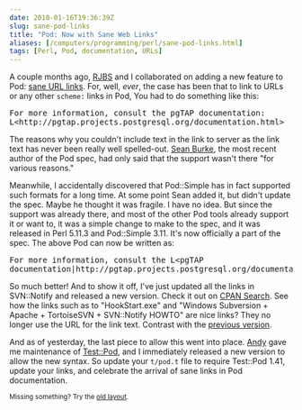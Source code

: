 ```yaml
--- 
date: 2010-01-16T19:36:39Z
slug: sane-pod-links
title: "Pod: Now with Sane Web Links"
aliases: [/computers/programming/perl/sane-pod-links.html]
tags: [Perl, Pod, documentation, URLs]
---
```


<p>A couple months ago, <a href="http://rjbs.manxome.org/" title="Ricardo Signes">RJBS</a> and I collaborated on adding a new feature to Pod: <a href="http://perl5.git.perl.org/perl.git/commitdiff/f6e963e4dd62b8e3c01b31f4a4dd57e47e104997" title="Perl Git Commit f6e963e: remove prohibition against L<text|href>">sane URL links</a>. For, well, <em>ever</em>, the case has been that to link to URLs or any other <code>scheme:</code> links in Pod, You had to do something like this:</p>

<pre>
For more information, consult the pgTAP documentation:
L&lt;http://pgtap.projects.postgresql.org/documentation.html&gt;
</pre>

<p>The reasons why you couldn't include text in the link to server as the link text has never been really well spelled-out. <a href="http://interglacial.com/~sburke/" title="Sean M. Burke">Sean Burke</a>, the most recent author of the Pod spec, had only said that the support wasn't there "for various reasons."</p>

<p>Meanwhile, I accidentally discovered that Pod::Simple has in fact supported such formats for a long time. At some point Sean added it, but didn't update the spec. Maybe he thought it was fragile. I have no idea. But since the support was already there, and most of the other Pod tools already support it or want to, it was a simple change to make to the spec, and it was released in Perl 5.11.3 and Pod::Simple 3.11. It's now officially a part of the spec. The above Pod can now be written as:</p>

<pre>
For more information, consult the L&lt;pgTAP
documentation|http://pgtap.projects.postgresql.org/documentation.html&gt;.
</pre>

<p>So much better! And to show it off, I've just updated all the links in SVN::Notify and released a new version. Check it out on <a href="http://search.cpan.org/perldoc?SVN::Notify" title="SVN::Notify on CPAN">CPAN Search</a>. See how the links such as to "HookStart.exe" and "Windows Subversion + Apache + TortoiseSVN + SVN::Notify HOWTO" are nice links? They no longer use the URL for the link text. Contrast with the <a href="http://search.cpan.org/~dwheeler/SVN-Notify-2.79/lib/SVN/Notify.pm" title="SVN::Notify 2.79 on CPAN">previous version</a>.</p>

<p>And as of yesterday, the last piece to allow this went into place. <a href="http://petdance.com/" title="Andy Lester">Andy</a> gave me maintenance of <a href="http://search.cpan.org/perldoc?Test::Pod" title="Test::Pod on CPAN">Test::Pod</a>, and I immediately released a new version to allow the new syntax. So update your <code>t/pod.t</code> file to require Test::Pod 1.41, update your links, and celebrate the arrival of sane links in Pod documentation.</p>

<p class="past"><small>Missing something? Try the <a rel="nofollow" href="http://past.justatheory.com/computers/programming/perl/sane-pod-links.html">old layout</a>.</small></p>


